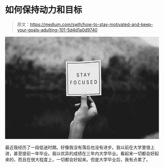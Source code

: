 # 如何保持动力和目标

> 原文：<https://medium.com/swlh/how-to-stay-motivated-and-keep-your-goals-adulting-101-5d4d1a0d9740>

![](img/a4ddaea22b6f4e3fecc187b4a4596842.png)

最近我经历了一段低迷时期。好像我没有落后也没有进步。我以前在大学里很上进，甚至提前一年毕业。我以优异的成绩在三年内大学毕业。看起来一切都会好起来的，而且在很大程度上，一切都会好起来。但是大学毕业后，我有点累了。
